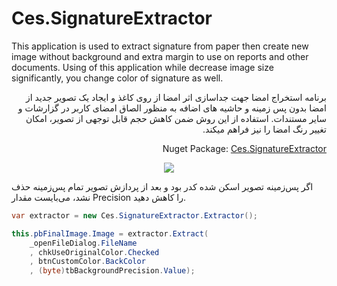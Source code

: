 # Ces.SignatureExtractor

<div dir="ltr">
  <p>
    This application is used to extract signature from paper then create new image without background and extra margin to use on reports and other documents. Using of this application while decrease image size significantly, you change color of signature as well.
  </p>
</div>

<div dir="rtl">
  <p>
    برنامه استخراج امضا جهت جداسازی اثر امضا از روی کاغذ و ایجاد یک تصویر جدید از امضا بدون پس زمینه و حاشیه های اضافه به منظور الصاق امضای کاربر در گزارشات و سایر مستندات. استفاده از این روش ضمن کاهش حجم قابل توجهی از تصویر، امکان تغییر رنگ امضا را نیز فراهم میکند.
  </p>

<p> Nuget Package: <a href="https://www.nuget.org/packages/Ces.SignatureExtractor/">Ces.SignatureExtractor</a></p>
  
</div>

  <div align="center">
    <img src="https://github.com/user-attachments/assets/706e31a4-4a6d-4416-bce9-a670ad6ff5d5">
  </div>

<div dir="ltr">
  <p>
    اگر پس‌زمینه تصویر اسکن شده کدر بود و بعد از پردازش تصویر تمام پس‌زمینه حذف نشد، می‌بایست مقدار Precision را کاهش دهید.
  </p>
</div>

```csharp
var extractor = new Ces.SignatureExtractor.Extractor();

this.pbFinalImage.Image = extractor.Extract(
    _openFileDialog.FileName
    , chkUseOriginalColor.Checked
    , btnCustomColor.BackColor
    , (byte)tbBackgroundPrecision.Value);
```
